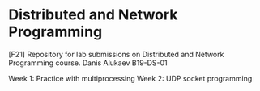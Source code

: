 # Distributed and Network Programming
[F21] Repository for lab submissions on Distributed and Network Programming course. Danis Alukaev B19-DS-01

Week 1: Practice with multiprocessing
Week 2: UDP socket programming

